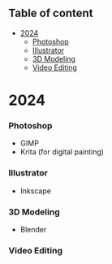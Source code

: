 ## Table of content

- [2024](#2024)
    - [Photoshop](#photoshop)
    - [Illustrator](#illustrator)
    - [3D Modeling](#3d-modeling)
    - [Video Editing](#video-editing)

# 2024

### Photoshop

- GIMP
- Krita (for digital painting)

### Illustrator

- Inkscape

### 3D Modeling

- Blender

### Video Editing

